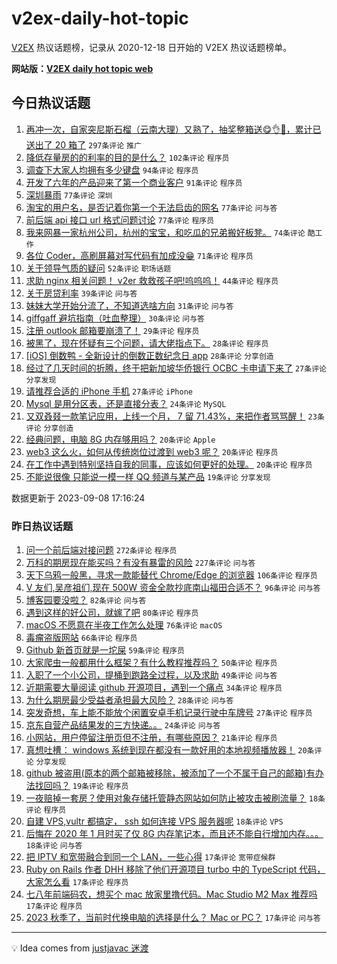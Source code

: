 # v2ex-daily-hot-topic

[V2EX](https://www.v2ex.com/) 热议话题榜，记录从 2020-12-18 日开始的 V2EX 热议话题榜单。

**网站版：[V2EX daily hot topic web](https://boojack.github.io/v2ex-daily-hot-topic-web/)**

## 今日热议话题

<!-- TODAY BEGIN -->

1. [再冲一次，自家突尼斯石榴（云南大理）又熟了，抽奖整箱送😋👌🧺，累计已送出了 20 箱了](https://www.v2ex.com/t/971992) `297条评论` `推广`
1. [降低存量房的的利率的目的是什么？](https://www.v2ex.com/t/972055) `102条评论` `程序员`
1. [调查下大家人均拥有多少键盘](https://www.v2ex.com/t/971961) `94条评论` `程序员`
1. [开发了六年的产品迎来了第一个商业客户](https://www.v2ex.com/t/971996) `91条评论` `程序员`
1. [深圳暴雨](https://www.v2ex.com/t/971923) `77条评论` `深圳`
1. [淘宝的用户名，是否记着你第一个无法启齿的网名](https://www.v2ex.com/t/971932) `77条评论` `问与答`
1. [前后端 api 接口 url 格式问题讨论](https://www.v2ex.com/t/971993) `77条评论` `程序员`
1. [我来网暴一家杭州公司，杭州的宝宝，和吃瓜的兄弟搬好板凳。](https://www.v2ex.com/t/972102) `74条评论` `酷工作`
1. [各位 Coder，高刷屏幕对写代码有加成没😁](https://www.v2ex.com/t/972050) `71条评论` `程序员`
1. [关于领导气质的疑问](https://www.v2ex.com/t/971909) `52条评论` `职场话题`
1. [求助 nginx 相关问题！ v2er 救救孩子吧!呜呜呜！](https://www.v2ex.com/t/972086) `44条评论` `程序员`
1. [关于房贷利率](https://www.v2ex.com/t/972044) `39条评论` `问与答`
1. [妹妹大学开始分流了，不知道选啥方向](https://www.v2ex.com/t/972129) `31条评论` `问与答`
1. [giffgaff 避坑指南（吐血整理）](https://www.v2ex.com/t/971919) `30条评论` `问与答`
1. [注册 outlook 邮箱要崩溃了！](https://www.v2ex.com/t/972036) `29条评论` `程序员`
1. [被黑了，现在怀疑有三个问题，请大佬指点下。](https://www.v2ex.com/t/972101) `28条评论` `程序员`
1. [[iOS] 倒数鸭 - 全新设计的倒数正数纪念日 app](https://www.v2ex.com/t/972076) `28条评论` `分享创造`
1. [经过了几天时间的折腾，终于把新加坡华侨银行 OCBC 卡申请下来了](https://www.v2ex.com/t/972104) `27条评论` `分享发现`
1. [请推荐合适的 iPhone 手机](https://www.v2ex.com/t/971906) `27条评论` `iPhone`
1. [Mysql 是用分区表，还是直接分表？](https://www.v2ex.com/t/971908) `24条评论` `MySQL`
1. [又双叒叕一款笔记应用，上线一个月， 7 留 71.43%，来把作者骂骂醒！](https://www.v2ex.com/t/971928) `23条评论` `分享创造`
1. [经典问题，电脑 8G 内存够用吗？](https://www.v2ex.com/t/972142) `20条评论` `Apple`
1. [web3 这么火，如何从传统岗位过渡到 web3 呢？](https://www.v2ex.com/t/972096) `20条评论` `程序员`
1. [在工作中遇到特别坚持自我的同事，应该如何更好的处理。](https://www.v2ex.com/t/971940) `20条评论` `程序员`
1. [不能说很像 只能说一模一样 QQ 频道与某产品](https://www.v2ex.com/t/971924) `19条评论` `分享发现`

数据更新于 2023-09-08 17:16:24

<!-- TODAY END -->

### 昨日热议话题

<!-- YESTERDAY BEGIN -->

1. [问一个前后端对接问题](https://www.v2ex.com/t/971685) `272条评论` `程序员`
1. [万科的期房现在能买吗？有没有暴雷的风险](https://www.v2ex.com/t/971586) `227条评论` `问与答`
1. [天下乌鸦一般黑，寻求一款能替代 Chrome/Edge 的浏览器](https://www.v2ex.com/t/971770) `106条评论` `程序员`
1. [V 友们,吴彦祖们,现在 500W 资金全款抄底南山福田合适不？](https://www.v2ex.com/t/971647) `96条评论` `问与答`
1. [博客园要没啦？](https://www.v2ex.com/t/971719) `82条评论` `问与答`
1. [遇到这样的好公司，就嫁了吧](https://www.v2ex.com/t/971630) `80条评论` `程序员`
1. [macOS 不愿意在半夜工作怎么处理](https://www.v2ex.com/t/971642) `76条评论` `macOS`
1. [毒瘤盗版网站](https://www.v2ex.com/t/971583) `66条评论` `程序员`
1. [Github 新首页就是一坨屎](https://www.v2ex.com/t/971693) `59条评论` `程序员`
1. [大家爬虫一般都用什么框架？有什么教程推荐吗？](https://www.v2ex.com/t/971606) `50条评论` `程序员`
1. [入职了一个小公司，提桶到跑路全过程，以及求助](https://www.v2ex.com/t/971602) `49条评论` `问与答`
1. [近期需要大量阅读 github 开源项目，遇到一个痛点](https://www.v2ex.com/t/971712) `34条评论` `程序员`
1. [为什么期房最少受益者承担最大风险？](https://www.v2ex.com/t/971757) `28条评论` `问与答`
1. [突发奇想，车上能不能放个闲置安卓手机记录行驶中车牌号](https://www.v2ex.com/t/971704) `27条评论` `程序员`
1. [京东自营产品结果发的三方快递。。](https://www.v2ex.com/t/971617) `24条评论` `问与答`
1. [小网站，用户停留注册页但不注册，有哪些原因？](https://www.v2ex.com/t/971612) `21条评论` `程序员`
1. [真想吐槽： windows 系统到现在都没有一款好用的本地视频播放器！](https://www.v2ex.com/t/971842) `20条评论` `分享发现`
1. [github 被盗用(原本的两个邮箱被移除，被添加了一个不属于自己的邮箱)有办法找回吗？](https://www.v2ex.com/t/971645) `19条评论` `程序员`
1. [一夜赔掉一套房？使用对象存储托管静态网站如何防止被攻击被刷流量？](https://www.v2ex.com/t/971873) `18条评论` `程序员`
1. [自建 VPS,vultr 都搞定， ssh 如何连接 VPS 服务器呢](https://www.v2ex.com/t/971687) `18条评论` `VPS`
1. [后悔在 2020 年 1 月时买了仅 8G 内存笔记本，而且还不能自行增加内存。。。](https://www.v2ex.com/t/971661) `18条评论` `问与答`
1. [把 IPTV 和宽带融合到同一个 LAN，一些心得](https://www.v2ex.com/t/971817) `17条评论` `宽带症候群`
1. [Ruby on Rails 作者 DHH 移除了他们开源项目 turbo 中的 TypeScript 代码，大家怎么看](https://www.v2ex.com/t/971809) `17条评论` `程序员`
1. [七八年前端码农，想买个 mac 放家里撸代码。Mac Studio M2 Max 推荐吗](https://www.v2ex.com/t/971676) `17条评论` `程序员`
1. [2023 秋季了，当前时代换电脑的选择是什么？ Mac or PC？](https://www.v2ex.com/t/971615) `17条评论` `问与答`

<!-- YESTERDAY END -->

---

💡 Idea comes from [justjavac 迷渡](https://github.com/justjavac/)
